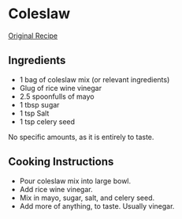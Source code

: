 # Coleslaw

[Original Recipe](https://youtu.be/BNs86wK0Y9E?t=287)

## Ingredients

* 1 bag of coleslaw mix (or relevant ingredients)
* Glug of rice wine vinegar
* 2.5 spoonfulls of mayo
* 1 tbsp sugar
* 1 tsp Salt
* 1 tsp celery seed

No specific amounts, as it is entirely to taste.

## Cooking Instructions

* Pour coleslaw mix into large bowl.
* Add rice wine vinegar.
* Mix in mayo, sugar, salt, and celery seed.
* Add more of anything, to taste. Usually vinegar.
